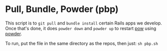 # Pull, Bundle, Powder (pbp)

This script is to `git pull` and `bundle install` certain Rails apps we develop. Once that's done, it does `powder down` and `powder up` to restart [pow](http://pow.cx/) using [powder](https://github.com/Rodreegez/powder).

To run, put the file in the same directory as the repos, then just: `sh pbp.sh`
